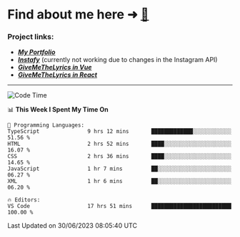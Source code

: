 # Find about me here ➜ [🧑](https://pauabella.dev)

### Project links:
- ***[My Portfolio](https://pauabella.dev)***
- ***[Instafy](https://instafy.me)*** (currently not working due to changes in the Instagram API)
- ***[GiveMeTheLyrics in Vue](https://lyrics.pauabella.dev)***
- ***[GiveMeTheLyrics in React](https://pauabella.dev/GiveMeTheLyrics)***

---
<!--START_SECTION:waka-->
![Code Time](http://img.shields.io/badge/Code%20Time-2%2C282%20hrs%202%20mins-blue)

📊 **This Week I Spent My Time On** 

```text
💬 Programming Languages: 
TypeScript               9 hrs 12 mins       █████████████░░░░░░░░░░░░   51.56 % 
HTML                     2 hrs 52 mins       ████░░░░░░░░░░░░░░░░░░░░░   16.07 % 
CSS                      2 hrs 36 mins       ████░░░░░░░░░░░░░░░░░░░░░   14.65 % 
JavaScript               1 hr 7 mins         ██░░░░░░░░░░░░░░░░░░░░░░░   06.27 % 
XML                      1 hr 6 mins         ██░░░░░░░░░░░░░░░░░░░░░░░   06.20 % 

🔥 Editors: 
VS Code                  17 hrs 51 mins      █████████████████████████   100.00 % 
```


 Last Updated on 30/06/2023 08:05:40 UTC
<!--END_SECTION:waka-->
